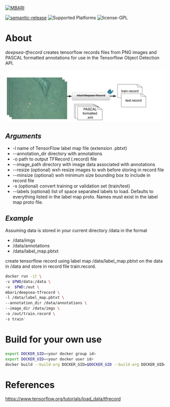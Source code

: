 [![MBARI](https://www.mbari.org/wp-content/uploads/2014/11/logo-mbari-3b.png)](http://www.mbari.org)

[![semantic-release](https://img.shields.io/badge/%20%20%F0%9F%93%A6%F0%9F%9A%80-semantic--release-e10079.svg)](https://github.com/semantic-release/semantic-release)
![Supported Platforms](https://img.shields.io/badge/Supported%20Platforms-Windows%20%7C%20macOS%20%7C%20Linux-green)
![license-GPL](https://img.shields.io/badge/license-GPL-blue)

# About

*deepsea-tfrecord* creates tensorflow records files from PNG images and PASCAL formatted annotations for use in the Tensorflow Object Detection API.
    
![ Image link ](/img/flow.jpg)

## *Arguments* 

  * -l name of TensorFlow label map file (extension .pbtxt)
  * --annotation_dir directory with annotations
  * -o path to output TFRecord (.record) file
  * --image_path directory with image data associated with annotations
  * --resize (optional) wxh resize images to wxh before storing in record file
  * --minsize (optional) wxh minimum size bounding box to include in record file
  * -s (optional) convert training or validation set (train/test)
  * --labels (optional) list of space separated labels to load. Defaults to everything listed in the label map proto. Names must exist in the label map proto file. 

## *Example*

Assuming data is stored in your current directory /data in the format
 
 * /data/imgs
 * /data/annotations
 * /data/label_map.pbtxt
 
 create tensorflow record using label map  /data/label_map.pbtxt on the data in /data and store in record file train.record.

```bash
docker run -it \
-v $PWD/data:/data \
-v  $PWD:/out \
mbari/deepsea-tfrecord \
-l /data/label_map.pbtxt \
--annotation_dir /data/annotations \
--image_dir /data/imgs \
-o /out/train.record \
-s train'
```

# Build for your own use
```bash
export DOCKER_GID=<your docker group id>
export DOCKER_UID=<your docker user id>
docker build --build-arg DOCKER_GID=$DOCKER_GID --build-arg DOCKER_UID=$DOCKER_UID -t tfrecord .
```

# References
https://www.tensorflow.org/tutorials/load_data/tfrecord
